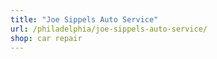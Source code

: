```yaml
---
title: "Joe Sippels Auto Service"
url: /philadelphia/joe-sippels-auto-service/
shop: car repair
---
```

